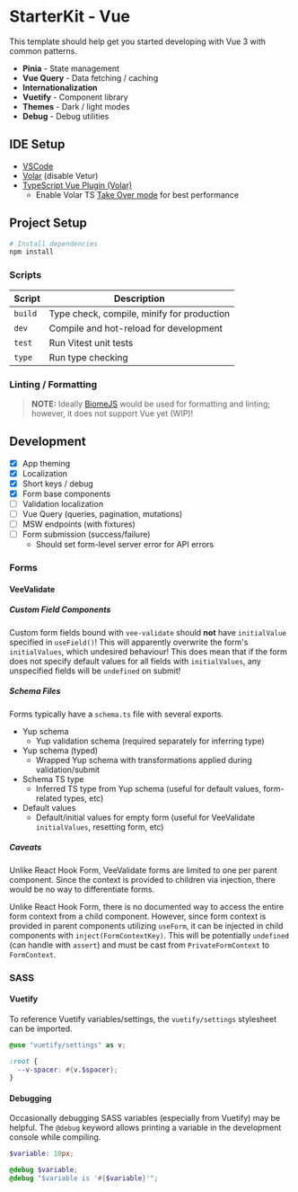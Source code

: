 # StarterKit - Vue

This template should help get you started developing with Vue 3 with common patterns.

- **Pinia** - State management
- **Vue Query** - Data fetching / caching
- **Internationalization**
- **Vuetify** - Component library
- **Themes** - Dark / light modes
- **Debug** - Debug utilities

## IDE Setup

- [VSCode](https://code.visualstudio.com/)
- [Volar](https://marketplace.visualstudio.com/items?itemName=Vue.volar) (disable Vetur)
- [TypeScript Vue Plugin (Volar)](https://marketplace.visualstudio.com/items?itemName=Vue.vscode-typescript-vue-plugin)
  - Enable Volar TS [Take Over mode](https://vuejs.org/guide/typescript/overview.html#volar-takeover-mode) for best performance

## Project Setup

```sh
# Install dependencies
npm install
```

### Scripts

| Script | Description |
|--------|-------------|
| `build` | Type check, compile, minify for production
| `dev` | Compile and hot-reload for development
| `test` | Run Vitest unit tests
| `type` | Run type checking

### Linting / Formatting

> **NOTE:** Ideally [BiomeJS](https://biomejs.dev/) would be used for formatting and linting; however, it does not support Vue yet (WIP)!

## Development

- [x] App theming
- [x] Localization
- [x] Short keys / debug
- [x] Form base components
- [ ] Validation localization
- [ ] Vue Query (queries, pagination, mutations)
- [ ] MSW endpoints (with fixtures)
- [ ] Form submission (success/failure)
  - Should set form-level server error for API errors

### Forms

#### VeeValidate

##### Custom Field Components

Custom form fields bound with `vee-validate` should **not** have `initialValue` specified in `useField()`! This will apparently overwrite the form's `initialValues`, which undesired behaviour! This does mean that if the form does not specify default values for all fields with `initialValues`, any unspecified fields will be `undefined` on submit!

##### Schema Files

Forms typically have a `schema.ts` file with several exports.

- Yup schema
  - Yup validation schema (required separately for inferring type)
- Yup schema (typed)
  - Wrapped Yup schema with transformations applied during validation/submit
- Schema TS type
  - Inferred TS type from Yup schema (useful for default values, form-related types, etc)
- Default values
  - Default/initial values for empty form (useful for VeeValidate `initialValues`, resetting form, etc)

##### Caveats

Unlike React Hook Form, VeeValidate forms are limited to one per parent component. Since the context is provided to children via injection, there would be no way to differentiate forms.

Unlike React Hook Form, there is no documented way to access the entire form context from a child component. However, since form context is provided in parent components utilizing `useForm`, it can be injected in child components with `inject(FormContextKey)`. This will be potentially `undefined` (can handle with `assert`) and must be cast from `PrivateFormContext` to `FormContext`.

### SASS

#### Vuetify

To reference Vuetify variables/settings, the `vuetify/settings` stylesheet can be imported.

```scss
@use "vuetify/settings" as v;

:root {
  --v-spacer: #{v.$spacer};
}
```

#### Debugging

Occasionally debugging SASS variables (especially from Vuetify) may be helpful. The `@debug` keyword allows printing a variable in the development console while compiling.

```scss
$variable: 10px;

@debug $variable;
@debug "$variable is '#{$variable}'";
```

